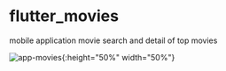 # flutter_movies
 mobile application movie search and detail of top movies

![app-movies](https://user-images.githubusercontent.com/6981552/76171399-4b4e6a00-618b-11ea-9437-9874f0b3c60e.gif){:height="50%" width="50%"}
